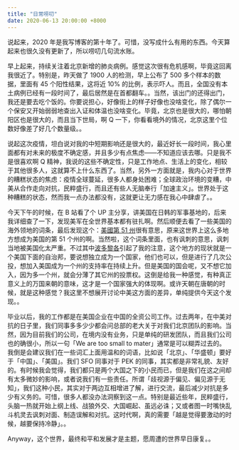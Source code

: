 ```yaml
---
title: "日常唠叨"
date: 2020-06-13 20:00:00 +8000
---
```


说起来，2020 年是我写博客的第十年了。可惜，没写成什么有用的东西。今天算起来也很久没有更新了，所以唠叨几句流水账。

早上起来，持续关注着北京新增的肺炎病例。感觉这次很有危机感啊，毕竟这回离我很近了。特别是，昨天做了 1900 人的检测，早上公布了 500 多个样本的数据，里面有 45 个阳性结果，这将近 10% 的比例，表示吓人。而且，全国没有本土病例已经有一段时间了，最后居然是在首都翻车。。当然，该出门的还得出门，我还是要去吃个饭的。你要说担心，好像街上的样子好像也没啥变化，除了偶尔一个保安又开始弱弱地查出入证和体温也没啥变化。毕竟，北京也是很大的，哪怕朝阳区也是很大的，而且当下世局，啊 Q 一下，你看看境外的情况，北京这里个位数好像差了好几个数量级。。

说起这次疫情，坦白说对我的中短期影响还是很大的，最近好长一段时间，我心里面都有对未来的极度不确定感，并且多少有点焦虑——不知道应该去哪。只是我不是很喜欢啊 Q 精神，我说的这些不确定性，只是工作地点、生活上的变化，相较于其他很多人，这就算不上什么东西了。当然，另外一方面就是，我内心对于世界的糟糕状态的焦虑：疫情全球蔓延，很多人都身处困难；全球政治环境的变糟，中美从合作走向对抗，民粹盛行，而且还有些人无脑奉行「加速主义」。世界处于这种糟糕的状态，然而我一点办法都没有，这就更让无力感在我心中肆虐了。。

今天下午的时候，在 B 站看了个 UP 主分享，讲美国在日韩的军事基地的，后来我详细查了一下，发现美军在全世界基本都有驻扎啊。然后顺便去看了一些美国的海外领地的词条，最后发现这个：[美國第 51 州](https://zh.wikipedia.org/wiki/%E7%BE%8E%E5%9C%8B%E7%AC%AC51%E5%B7%9E)很有意思，原来这世界上这么多地方想成为美国的第 51 个州的啊。当然啦，这个词条里面，也有讽刺的意思，讽刺当地被美国化太严重。不过其中[波多黎各](https://zh.wikipedia.org/wiki/%E6%B3%A2%E5%A4%9A%E9%BB%8E%E5%90%84)引起了我的注意，这个地方的现状就是一个美国下面的自治邦，要说想独立成为一个国家，他们也可以，但是进行了几次公投，想加入美国成为一个州的支持率在持续上升。但是美国的国会呢，又不想它加入，因为多一个州，就会分薄了其它州的投票权。这倒是给我一种感觉，有种真正意义上的万国来朝的意味，这才是一个国家强大的体现啊。或许天朝在唐朝的时候，就是这种感觉？我这里不想展开讨论中美这方面的差异，单纯提供今天这个发现。。

毕业以后，我的工作都是在美国企业在中国的全资公司工作。过去两年，在中美对抗的日子里，我们同事多多少少都会问总部的老大关于对我们北京团队的影响。当然，因为目前我们的公司，在境内没有业务，只是单纯的研发团队，而且我们公司也的确很小，所以一句「We are too small to mater」通常是可以糊弄过去的。我倒是会建议我们在一些词汇上面用温和的词语，比如说「北京」、「华盛顿」要好于「中国」、「美国」。我们 SFO 同事对于 PEK 的同事，其实都是非常礼貌、友好的。有时候我会觉得，我们都只是两个大国之下的小民而已，但是我们在这之间却有太多微妙的影响，或者说我们有一些责任。所谓「歧视源于偏见、偏见源于无知」，我们这种小民，其实对于两边互相增进了解，进行交流，最后减少对抗是多少有义务的。可惜，很多人都没办法洞察到这一点。特别是最近些年，民粹盛行，头脑一热就开始上纲上线、战狼外交、大国崛起、虽远必诛；又或者图一时嘴快乱斗机灵去讽刺对面、制造误解和对抗。这时代啊，真的需要「越是觉得要激动的时候，越要保持冷静」。。

Anyway，这个世界，最终和平和发展才是主题，愿周遭的世界早日康复。。
